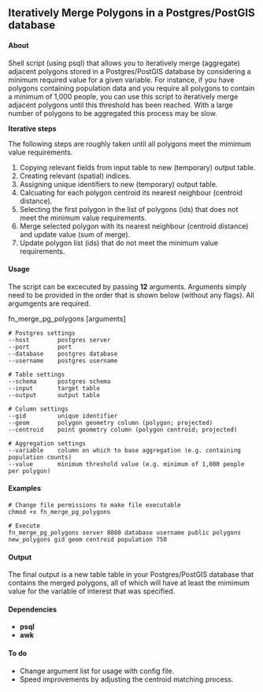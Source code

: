 ## Iteratively Merge Polygons in a Postgres/PostGIS database

#### About
Shell script (using psql) that allows you to iteratively merge (aggregate) adjacent polygons stored in a Postgres/PostGIS database by considering a minimum required value for a given variable. 
For instance, if you have polygons containing population data and you require all polygons to contain a minimum
of 1,000 people, you can use this script to iteratively merge adjacent polygons until this threshold has been reached. With a large number of 
polygons to be aggregated this process may be slow. 

__Iterative steps__

The following steps are roughly taken until all polygons meet the mimimum value requirements.

1. Copying relevant fields from input table to new (temporary) output table.
2. Creating relevant (spatial) indices.
3. Assigning unique identifiers to new (temporary) output table.
4. Calcuating for each polygon centroid its nearest neighbour (centroid distance).
5. Selecting the first polygon in the list of polygons (ids) that does not meet the minimum value requirements.
6. Merge selected polygon with its nearest neighbour (centroid distance) and update value (sum of merge).
7. Update polygon list (ids) that do not meet the minimum value requirements.

#### Usage
The script can be excecuted by passing __12__ arguments. Arguments simply need to be provided in the
order that is shown below (without any flags). All argumgents are required.

  fn_merge_pg_polygons [arguments]
    
    # Postgres settings
    --host        postgres server
    --port        port
    --database    postgres database
    --username    postgres username
    
    # Table settings
    --schema      postgres schema
    --input       target table
    --output      output table
    
    # Column settings
    --gid         unique identifier 
    --geom        polygon geometry column (polygon; projected)
    --centroid    point geometry column (polygon centroid; projected)
    
    # Aggregation settings
    --variable    column on which to base aggregation (e.g. containing population counts)
    --value       minimum threshold value (e.g. minimum of 1,000 people per polygon)

#### Examples

    # Change file permissions to make file executable
    chmod +x fn_merge_pg_polygons

    # Execute
    fn_merge_pg_polygons server 8080 database username public polygons new_polygons gid geom centroid population 750

#### Output
The final output is a new table table in your Postgres/PostGIS database that contains the merged polygons, all of which will have at least the mimimum value for the variable of interest that was specified.

#### Dependencies
* __psql__ 
* __awk__

#### To do
* Change argument list for usage with config file.
* Speed improvements by adjusting the centroid matching process.

